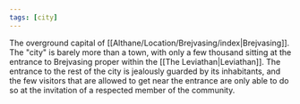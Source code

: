 ```yaml
---
tags: [city]
---
```


The overground capital of [[Althane/Location/Brejvasing/index|Brejvasing]]. The "city" is barely more than a town, with only a few thousand sitting at the entrance to Brejvasing proper within the [[The Leviathan|Leviathan]]. The entrance to the rest of the city is jealously guarded by its inhabitants, and the few visitors that are allowed to get near the entrance are only able to do so at the invitation of a respected member of the community.
